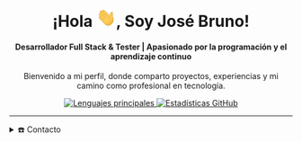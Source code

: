 <div align="center">
  <h1>¡Hola <img width="35" src="https://github.com/1999AZZAR/1999AZZAR/blob/main/resources/img/waving.gif">, Soy José Bruno!</h1>
  <h4>Desarrollador Full Stack & Tester | Apasionado por la programación y el aprendizaje continuo</h4>
  <p>Bienvenido a mi perfil, donde comparto proyectos, experiencias y mi camino como profesional en tecnología.</p>
</div>

<div align="center">
  <!-- Gráfico de contribuciones en GitHub -->
  <a href="https://github.com/YeibiBlund" target="_blank">
    <img src="https://github-readme-stats.vercel.app/api/top-langs/?username=josebrunocuevas&layout=compact&hide_border=true&theme=radical" alt="Lenguajes principales" />
  </a>
  <a href="https://github.com/YeibiBlund" target="_blank">
    <img src="https://github-readme-stats.vercel.app/api?username=josebrunocuevas&show_icons=true&hide_border=true&theme=radical" alt="Estadísticas GitHub" />
  </a>
</div>

---

<details>
  <summary>☎️ Contacto</summary>
  <div>
    <h2 align="center">Conecta conmigo:</h2>
    <p align="center">
      <a href="https://www.linkedin.com/in/josé-bruno-cuevas-roman/" target="_blank">
        <img src="https://img.shields.io/badge/linkedin-%231DA1F2.svg?style=for-the-badge&logo=linkedin&logoColor=white" alt="LinkedIn" height="30"/>
      </a>
      <a href="mailto:jb.dev.019@gmail.com" target="_blank">
        <img src="https://img.shields.io/badge/gmail-EA4335.svg?style=for-the-badge&logo=gmail&logoColor=white" alt="Gmail" height="30"/>
      </a>
      <a href="https://wa.me/+34646803121" target="_blank">
        <img src="https://img.shields.io/badge/whatsapp-4B7F1.svg?style=for-the-badge&logo=whatsapp&logoColor=white" alt="Whatsapp" height="30"/>
      </a>
      <a href="https://twitter.com/Yeibii" target="_blank">
        <img src="https://img.shields.io/badge/twitter-1DA1F2.svg?style=for-the-badge&logo=twitter&logoColor=white" alt="Twitter" height="30"/>
      </a>
    </p>
  </div>
</details>

